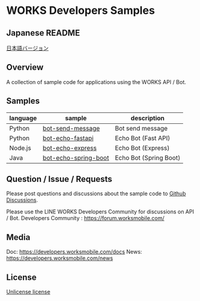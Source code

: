 # WORKS Developers Samples
## Japanese README
[日本語バージョン](README.ja.md)

## Overview
A collection of sample code for applications using the WORKS API / Bot.

## Samples

| language | sample | description |
|---|---|---|
| Python | [bot-send-message](/samples/python/bot-send-message) | Bot send message |
| Python | [bot-echo-fastapi](/samples/python/bot-echo-fastapi) | Echo Bot (Fast API) |
| Node.js | [bot-echo-express](/samples/nodejs/bot-echo-express) | Echo Bot (Express) |
| Java | [bot-echo-spring-boot](/samples/java/bot-echo-spring-boot) | Echo Bot (Spring Boot) |


## Question / Issue / Requests
Please post questions and discussions about the sample code to [Github Discussions](/discussions).

Please use the LINE WORKS Developers Community for discussions on API / Bot.
Developers Community : https://forum.worksmobile.com/

## Media
Doc: https://developers.worksmobile.com/docs
News: https://developers.worksmobile.com/news

## License
[Unlicense license](LINCENSE)
